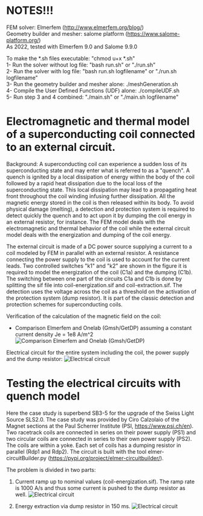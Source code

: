 # NOTES!!!

FEM solver: Elmerfem (http://www.elmerfem.org/blog/) <br />
Geometry builder and mesher: salome platform (https://www.salome-platform.org/) <br />
As 2022, tested with Elmerfem 9.0 and Salome 9.9.0 <br />

To make the *.sh files executable: "chmod u+x *.sh" <br />
1- Run the solver without log file: "bash run.sh" or "./run.sh" <br />
2- Run the solver with log file: "bash run.sh logfilename" or "./run.sh logfilename" <br />
3- Run the geometry builder and mesher alone: ./meshGeneration.sh <br />
4- Compile the User Defined Functions (UDF) alone: ./compileUDF.sh <br />
5- Run step 3 and 4 combined: "./main.sh" or "./main.sh logfilename"


# Electromagnetic and thermal model of a superconducting coil connected to an external circuit.

Background: A superconducting coil can experience a sudden loss of its superconducting state and may enter what is referred to as a "quench". A quench is ignited by a local dissipation of energy within the body of the coil followed by a rapid heat dissipation due to the local loss of the superconducting state. This local dissipation may lead to a propagating heat front throughout the coil winding infusing further dissipation. All the magnetic energy stored in the coil is then released within its body. To avoid physical damage (melting), a detection and protection system is required to detect quickly the quench and to act upon it by dumping the coil energy in an external resistor, for instance. The FEM model deals with the electromagnetic and thermal behavior of the coil while the external circuit model deals with the energization and dumping of the coil energy.

The external circuit is made of a DC power source supplying a current to a coil modeled by FEM in parallel with an external resistor. A resistance connecting the power supply to the coil is used to account for the current leads. Two controlled switches "k1" and "k2" are shown in the figure it is required to model the energization of the coil (C1a) and the dumping (C1b). The switching between one part of the circuits C1a and C1b is done by splitting the sif file into coil-energization.sif and coil-extraction.sif. The detection uses the voltage across the coil as a threshold on the activation of the protection system (dump resistor). It is part of the classic detection and protection schemes for superconducting coils.

Verification of the calculation of the magnetic field on the coil:
- Comparison Elmerfem and Onelab (Gmsh/GetDP) assuming a constant current density Je = 1e8 A/m^2
![Comparison Elmerfem and Onelab (Gmsh/GetDP)](Figures/comparison.png)

Electrical circuit for the entire system including the coil, the power supply and the dump resistor:
![Electrical circuit](Figures/quench-circuit.png)

# Testing the electrical circuits with quench model

Here the case study is superbend SB3-5 for the upgrade of the Swiss Light Source SLS2.0. The case study was provided by Ciro Calzolaio of the Magnet sections at the Paul Scherrer Institute (PSI, https://www.psi.ch/en). Two racetrack coils are connected in series on their power supply (PS1) and two circular coils are connected in series to their own power supply (PS2). The coils are within a yoke. Each set of coils has a dumping resistor in parallel (Rdp1 and Rdp2). The circuit is built with the tool elmer-circuitBuilder.py (https://pypi.org/project/elmer-circuitbuilder/).

The problem is divided in two parts:

1. Current ramp up to nominal values (coil-energization.sif). The ramp rate is 1000 A/s and thus some current is
   pushed to the dump resistor as well.
![Electrical circuit](Figures/)

2. Energy extraction via dump resistor in 150 ms.
![Electrical circuit](Figures/)

